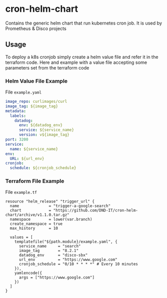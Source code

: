 # cron-helm-chart

Contains the generic helm chart that run kubernetes cron job. It is used by Prometheus & Disco projects

## Usage

To deploy a k8s cronjob simply create a helm value file and refer it in the terraform code.
Here and example with a value file accepting some parameters set from the terraform code

### Helm Value File Example

File `example.yaml`

```yaml
image_repo: curlimages/curl
image_tag: ${image_tag}
metadata:
  labels:
    datadog:
      env: ${datadog_env}
      service: ${service_name}
      version: v${image_tag}
port: 3200
service:
  name: ${service_name}
env:
  URL: ${url_env}
cronjob:
  schedule: ${cronjob_schedule}
```

### Terraform File Example

File `example.tf`

```hcl
resource "helm_release" "trigger_url" {
  name             = "trigger-a-google-search"
  chart            = "https://github.com/DND-IT/cron-helm-chart/archive/v1.1.0.tar.gz"
  namespace        = lower(var.branch)
  create_namespace = true
  max_history      = 10

  values = [
    templatefile("${path.module}/example.yaml", {
      service_name     = "search"
      image_tag        = "8.2.1"
      datadog_env      = "disco-sbx"
      url_env          = "https://www.google.com"
      cronjob_schedule = "0/10 * * * *" # Every 10 minutes
    }),
    yamlencode({
      args = ["https://www.google.com"]
    })
  ]
}
```
